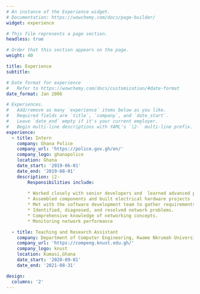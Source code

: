 ```yaml
---
# An instance of the Experience widget.
# Documentation: https://wowchemy.com/docs/page-builder/
widget: experience

# This file represents a page section.
headless: true

# Order that this section appears on the page.
weight: 40

title: Experience
subtitle:

# Date format for experience
#   Refer to https://wowchemy.com/docs/customization/#date-format
date_format: Jan 2006

# Experiences.
#   Add/remove as many `experience` items below as you like.
#   Required fields are `title`, `company`, and `date_start`.
#   Leave `date_end` empty if it's your current employer.
#   Begin multi-line descriptions with YAML's `|2-` multi-line prefix.
experience:
  - title: Intern
    company: Ghana Police
    company_url: 'https://police.gov.gh/en/'
    company_logo: ghanapolice
    location: Ghana
    date_start: '2019-06-01'
    date_end: '2019-08-01'
    description: |2-
        Responsibilities include:
        
        * Worked closely with senior developers and  learned advanced project management
        * Assembled components and built electrical hardware projects
        * Met with the software development team to gather requirements, design sites and outline schedule.
        * Identified, diagnosed, and resolved network problems.
        * Comprehensive knowledge of networking concepts.
        * Monitoring network performance

  - title: Teaching and Research Assistant
    company: Department of Computer Engineering, Kwame Nkrumah University of Science and Technology
    company_url: 'https://compeng.knust.edu.gh/'
    company_logo: knust
    location: Kumasi,Ghana
    date_start: '2020-09-01'
    date_end: '2021-08-31'

design:
  columns: '2'
---
```

